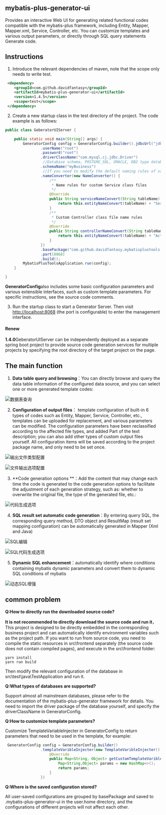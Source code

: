 ## mybatis-plus-generator-ui
Provides an interactive Web UI for generating related functional codes compatible with the mybatis-plus framework, including Entity, Mapper, Mapper.xml, Service, Controller, etc. You can customize templates and various output parameters, or directly through SQL query statements Generate code.
 
## Instructions

1.  Introduce the relevant dependencies of maven, note that the scope only needs to write test.

```xml
 <dependency>
    <groupId>com.github.davidfantasy</groupId>
    <artifactId>mybatis-plus-generator-ui</artifactId>
    <version>1.4.5</version>
    <scope>test</scope>
 </dependency>
```

2. Create a new startup class in the test directory of the project. The code example is as follows:

```java
public class GeberatorUIServer {

    public static void main(String[] args) {
        GeneratorConfig config = GeneratorConfig.builder().jdbcUrl("jdbc:mysql://192.168.1.211:3306/example")
                .userName("root")
                .password("root")
                .driverClassName("com.mysql.cj.jdbc.Driver")
                 //Database schema, POSTGRE_SQL, ORACLE, DB2 type databases need to be specified
                .schemaName("myBusiness")
                 //If you need to modify the default naming rules of various generated files, you can customize a NameConverter instance to override the corresponding name conversion method:                
                .nameConverter(new NameConverter() {
                    /**
                     * Name rules for custom Service class files
                     */
                    @Override
                    public String serviceNameConvert(String tableName) {
                        return this.entityNameConvert(tableName) + "Service";
                    }
                    /**
                     * Custom Controller class file name rules
                     */
                    @Override
                    public String controllerNameConvert(String tableName) {
                        return this.entityNameConvert(tableName) + "Action";
                    }
                })
                .basePackage("com.github.davidfantasy.mybatisplustools.example")
                .port(8068)
                .build();
        MybatisPlusToolsApplication.run(config);
    }

}
```

**GeneratorConfig**also includes some basic configuration parameters and various extensible interfaces, such as custom template parameters. For specific instructions, see the source code comments.

3. Run the startup class to start a Generator Server. Then visit [http://localhost:8068](http://localhost:8068/) (the port is configurable) to enter the management interface.

#### Renew
**1.4.0**GeberatorUIServer can be independently deployed as a separate spring boot project to provide source code generation services for multiple projects by specifying the root directory of the target project on the page.

## The main function
1. **Data table query and browsing**：You can directly browse and query the data table information of the configured data source, and you can select one or more generated template codes:

![数据表查询](https://gitee.com/davidfantasy/mybatis-plus-generator-ui/raw/master/imgs/table-list.png)

2. **Configuration of output files**： template configuration of built-in 6 types of codes such as Entity, Mapper, Service, Controller, etc., templates can be uploaded for replacement, and various parameters can be modified. The configuration parameters have been reclassified according to the affected file types, and added Part of the text description; you can also add other types of custom output files yourself. All configuration items will be saved according to the project package name, and only need to be set once.

![输出文件类型配置](https://gitee.com/davidfantasy/mybatis-plus-generator-ui/raw/master/imgs/output-config.png)

![文件输出选项配置](https://gitee.com/davidfantasy/mybatis-plus-generator-ui/raw/master/imgs/strategy.png)

3. **Code generation options **：Add the content that may change each time the code is generated to the code generation options to facilitate the adjustment of each generation strategy, such as: whether to overwrite the original file, the type of the generated file, etc.:

![代码生成选项](https://gitee.com/davidfantasy/mybatis-plus-generator-ui/raw/master/imgs/generator-options.png)

4. **SQL result set automatic code generation**：By entering query SQL, the corresponding query method, DTO object and ResultMap (result set mapping configuration) can be automatically generated in Mapper (Xml and Java)

![SQL编辑](https://gitee.com/davidfantasy/mybatis-plus-generator-ui/raw/master/imgs/SQL-edit.png)

![SQL代码生成选项](https://gitee.com/davidfantasy/mybatis-plus-generator-ui/raw/master/imgs/SQL-generator-options.png)

5. **Dynamic SQL enhancement**：automatically identify where conditions containing mybatis dynamic parameters and convert them to dynamic SQL conditions of mybatis

![动态SQL增强](https://gitee.com/davidfantasy/mybatis-plus-generator-ui/raw/master/imgs/dynamicsql.png)


## common problem

**Q:How to directly run the downloaded source code?**

**It is not recommended to directly download the source code and run it**，This project is designed to be directly embedded in the corresponding business project and can automatically identify environment variables such as the project path. If you want to run from source code, you need to compile the static resources in src\frontend separately (the source code does not contain compiled pages), and execute in the src\frontend folder:
~~~shell
yarn install
yarn run build
~~~
Then modify the relevant configuration of the database in src\test\java\TestApplication and run it.

**Q:What types of databases are supported?**

Support almost all mainstream databases, please refer to the documentation of the mybatis-plus-generator framework for details. 
You need to import the driver package of the database yourself, and specify the driverClassName in GeneratorConfig.

**Q:How to customize template parameters?**

Customize TemplateVariableInjecter in GeneratorConfig to return parameters that need to be used in the template, for example:
```java
 GeneratorConfig config = GeneratorConfig.builder()
                .templateVaribleInjecter(new TemplateVaribleInjecter() {
                    @Override
                    public Map<String, Object> getCustomTemplateVaribles(TableInfo tableInfo) {
                        Map<String,Object> params = new HashMap<>();
                        return params;
                    }
                })
```

**Q:Where is the saved configuration stored?**

All user-saved configurations are grouped by basePackage and saved to .mybatis-plus-generator-ui in the user.home directory, and the configurations of different projects will not affect each other.

